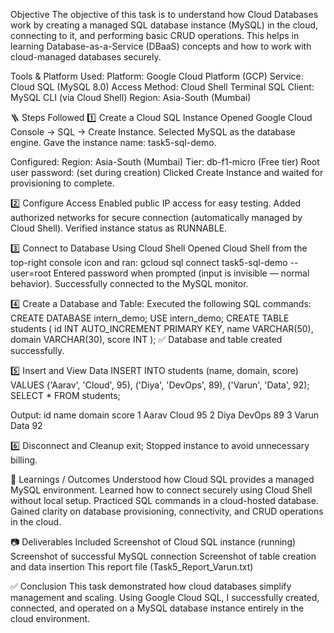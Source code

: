 Objective
The objective of this task is to understand how Cloud Databases work by creating a managed SQL database instance (MySQL) in the cloud, connecting to it, and performing basic CRUD operations.
This helps in learning Database-as-a-Service (DBaaS) concepts and how to work with cloud-managed databases securely.

Tools & Platform Used: 
Platform: Google Cloud Platform (GCP)
Service: Cloud SQL (MySQL 8.0)
Access Method: Cloud Shell Terminal
SQL Client: MySQL CLI (via Cloud Shell)
Region: Asia-South (Mumbai)

🪜 Steps Followed
1️⃣ Create a Cloud SQL Instance
Opened Google Cloud Console → SQL → Create Instance.
Selected MySQL as the database engine.
Gave the instance name: task5-sql-demo.

Configured:
Region: Asia-South (Mumbai)
Tier: db-f1-micro (Free tier)
Root user password: (set during creation)
Clicked Create Instance and waited for provisioning to complete.

2️⃣ Configure Access
Enabled public IP access for easy testing.
Added authorized networks for secure connection (automatically managed by Cloud Shell).
Verified instance status as RUNNABLE.

3️⃣ Connect to Database Using Cloud Shell
Opened Cloud Shell from the top-right console icon and ran: gcloud sql connect task5-sql-demo --user=root
Entered password when prompted (input is invisible — normal behavior). Successfully connected to the MySQL monitor.

4️⃣ Create a Database and Table:
Executed the following SQL commands:
CREATE DATABASE intern_demo;
USE intern_demo;
CREATE TABLE students (
  id INT AUTO_INCREMENT PRIMARY KEY,
  name VARCHAR(50),
  domain VARCHAR(30),
  score INT
);
✅ Database and table created successfully.

5️⃣ Insert and View Data
INSERT INTO students (name, domain, score)
VALUES 
('Aarav', 'Cloud', 95),
('Diya', 'DevOps', 89),
('Varun', 'Data', 92);
SELECT * FROM students;


Output:
id	name	domain	score
1	Aarav	     Cloud	95
2	Diya	    DevOps	89
3	Varun	      Data	92

6️⃣ Disconnect and Cleanup exit;
Stopped instance to avoid unnecessary billing.

🧠 Learnings / Outcomes
Understood how Cloud SQL provides a managed MySQL environment.
Learned how to connect securely using Cloud Shell without local setup.
Practiced SQL commands in a cloud-hosted database.
Gained clarity on database provisioning, connectivity, and CRUD operations in the cloud.

📷 Deliverables Included
Screenshot of Cloud SQL instance (running)
Screenshot of successful MySQL connection
Screenshot of table creation and data insertion
This report file (Task5_Report_Varun.txt)

✅ Conclusion
This task demonstrated how cloud databases simplify management and scaling.
Using Google Cloud SQL, I successfully created, connected, and operated on a MySQL database instance entirely in the cloud environment.
